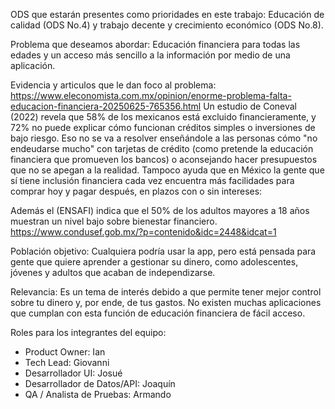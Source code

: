 ODS que estarán presentes como prioridades en este trabajo: Educación de calidad (ODS No.4)
y trabajo decente y crecimiento económico (ODS No.8).

Problema que deseamos abordar: Educación financiera para todas las edades y un acceso 
más sencillo a la información por medio de una aplicación.

Evidencia y articulos que le dan foco al problema: 
https://www.eleconomista.com.mx/opinion/enorme-problema-falta-educacion-financiera-20250625-765356.html 
Un estudio de Coneval (2022) revela que 58% de los mexicanos está excluido financieramente, y 72% no puede explicar cómo funcionan créditos simples o inversiones de bajo riesgo. Eso no se va a resolver enseñándole a las personas cómo "no endeudarse mucho" con tarjetas de crédito (como pretende la educación financiera que promueven los bancos) o aconsejando hacer presupuestos que no se apegan a la realidad. Tampoco ayuda que en México la gente que sí tiene inclusión financiera cada vez encuentra más facilidades para comprar hoy y pagar después, en plazos con o sin intereses:

Además el (ENSAFI) indica que el 50% de los adultos mayores a 18 años muestran un nivel bajo sobre bienestar financiero.
https://www.condusef.gob.mx/?p=contenido&idc=2448&idcat=1

Población objetivo: Cualquiera podría usar la app, pero está pensada para gente que 
quiere aprender a gestionar su dinero, como adolescentes, jóvenes y adultos
que acaban de independizarse.

Relevancia: Es un tema de interés debido a que permite tener mejor control sobre tu dinero y, por ende, de tus gastos. No existen muchas aplicaciones que cumplan con esta función de educación financiera de fácil acceso. 

Roles para los integrantes del equipo:
  - Product Owner: Ian 
  - Tech Lead: Giovanni
  - Desarrollador UI: Josué 
  - Desarrollador de Datos/API: Joaquín
  - QA / Analista de Pruebas: Armando
